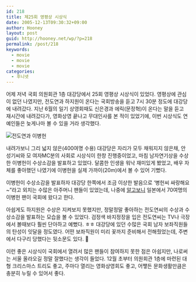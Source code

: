 ```yaml
---
id: 218
title: 제25회 영평상 시상식
date: 2005-12-13T09:30:32+09:00
author: Hooney
layout: post
guid: http://hooney.net/wp/?p=218
permalink: /post/218
keywords:
  - movie
  - movie
  - movie
categories:
  - 후니넷
---
```

어제 저녁 국회 의원회관 1층 대강당에서 25회 영평상 시상식이 있었다. 영평상에 관심이 없던 나였지만, 전도연과 하지원이 온다는 국회방송을 듣고 7시 30분 정도에 대강당에 내려갔다. 지난 6월의 일기 상영회때도 신은경과 에릭(문정혁)이 온다는 말을 듣고 재시간에 내려갔다가, 영화상영 끝나고 무대인사를 본 적이 있었기에, 이번 시상식도 연예인들은 늦게나마 볼 수 있을 거라 생각했다.

<img src="https://i0.wp.com/imgnews.naver.com/image/076/2005/12/12/5cm70091.jpg?w=700" alt="전도연과 이병헌" data-recalc-dims="1" /> 

내려가보니 그리 넓지 않은(400여명 수용) 대강당은 자리가 모두 채워지지 않은채, 안성기씨와 모 여자MC분의 사회로 시상식이 한창 진행중이었고, 마침 남자연기상을 수상한 이병헌이 수상소감을 발표하고 있었다. 달콤한 인생을 워낙 재미있게 봤었고, 배우 자체를 좋아했던 나였기에 이병헌을 실제 가까이(20m)에서 볼 수 있어 기뻤다.

이병헌이 수상소감을 발표하자 대강당 한쪽에서 조금 이상한 발음으로 &#8216;병헌씨 싸랑해요~&#8221;라고 외치는 수많은 아주머니 팬들이 있었는데, 나중에 [알고보니](http://news.naver.com/news/read.php?mode=LSD&office_id=076&article_id=0000018747&section_id=106&menu_id=106) 일본에서 70여명의 이병헌 팬이 국회에 왔다고 한다.

아쉽게도 하지원은 수상은 지켜보지 못했지만, 정말정말 좋아하는 전도연씨의 수상과 수상소감을 발표하는 모습을 볼 수 있었다. 검정색 바지정장을 입은 전도연씨는 TV나 극장에서 볼때보다 훨씬 단아하고 예뻤다. ㅎㅎ 대강당에 있던 수많은 국회 남자 보좌직원들의 탄성이 잇달을 정도였다. 어떤 보좌직원이 미리 꽃까지 준비해서 전해줬었는데, 주변에서 다구리 당했다는 뒷소문도 있다. 🙂

이런 좋은 시상식이 국회에서 열려서 많은 팬들이 참여하지 못한 점은 아쉽지만, 나로써는 서울 올라오길 정말 잘했다는 생각이 들었다. 12월 초부터 의원회관 1층에 마련된 대형 크리스마스 트리도 좋고, 주마다 열리는 영화상영회도 좋고, 어쨓든 문화생활만큼은 충분히 누릴 수 있어서 좋다.
